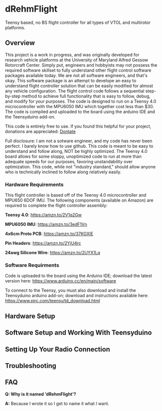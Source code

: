# dRehmFlight
Teensy based, no BS flight controller for all types of VTOL and multirotor platforms.

## Overview
This project is a work in progress, and was originally developed for research vehicle platforms at the University of Maryland Alfred Gessow Rotorcraft Center. Simply put, engineers and hobbyists may not possess the required software skillset to fully understand other flight control software packages available today. We are not all software engineers, and that's okay. This software package is an attempt to develope an easy to understand flight controller solution that can be easily modified for almost any vehicle configuration. The flight control code follows a sequential step-by-step method to achieve full functionality that is easy to follow, debug, and modify for your purposes. The code is designed to run on a Teensy 4.0 microcontroller with the MPU6050 IMU which together cost less than $30. The code is compiled and uploaded to the board using the arduino IDE and the Teensyduino add-on. 

This code is entirely free to use. If you found this helpful for your project, donations are appreciated: [Dontate](paypal.me/NicholasRehm)

Full disclosure: I am not a sotware engineer, and my code has never been perfect. I barely know how to use github. This code is meant to be easy to understand and follow along, NOT be highly optimized. The Teensy 4.0 board allows for some sloppy, unoptimized code to run at more than adequate speeds for our purposes, favoring unstandability over optimization. This code, while not "industry standard," should allow anyone who is technically inclined to follow along relatively easily.


### Hardware Requirements
This flight controller is based off of the Teensy 4.0 microcontroller and MPU650 6DOF IMU. The following components (available on Amazon) are required to complete the flight controller assembly:


**Teensy 4.0**: https://amzn.to/2V1q2Gw

**MPU6050 IMU**: https://amzn.to/3edF1Vn

**4x6cm Proto PCB**: https://amzn.to/37KGXlE

**Pin Headers**: https://amzn.to/2YjU4rc

**24awg Silicone Wire**: https://amzn.to/2UYX1Lq


### Software Requirments
Code is uploaded to the board using the Arduino IDE; download the latest version here: https://www.arduino.cc/en/main/software

To connect to the Teensy, you must also download and install the Teensyduino arduino add-on; download and instructions available here: https://www.pjrc.com/teensy/td_download.html


## Hardware Setup


## Software Setup and Working With Teensyduino


## Setting Up Your Radio Connection


## Troubleshooting


## FAQ
**Q: Why is it named 'dRehmFlight'?**

**A:** Because I wrote it so I get to name it what I want.
